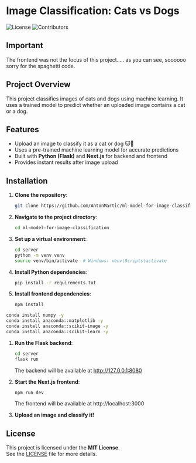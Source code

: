 # Image Classification: Cats vs Dogs

![License](https://img.shields.io/badge/license-MIT-blue)
![Contributors](https://img.shields.io/badge/contributors-3-orange)

## Important

The frontend was not the focus of this project..... as you can see, soooooo sorry for the spaghetti code.

## Project Overview

This project classifies images of cats and dogs using machine learning. It uses a trained model to predict whether an uploaded image contains a cat or a dog.

## Features

- Upload an image to classify it as a cat or dog 🐱🐶
- Uses a pre-trained machine learning model for accurate predictions
- Built with **Python (Flask)** and **Next.js** for backend and frontend
- Provides instant results after image upload

## Installation

1. **Clone the repository**:

   ```bash
   git clone https://github.com/AntonMartic/ml-model-for-image-classification.git
   ```

2. **Navigate to the project directory**:

   ```bash
   cd ml-model-for-image-classification
   ```

3. **Set up a virtual environment**:

   ```bash
   cd server
   python -m venv venv
   source venv/bin/activate  # Windows: venv\Scripts\activate
   ```

4. **Install Python dependencies**:

   ```bash
   pip install -r requirements.txt
   ```

5. **Install frontend dependencies**:
   ```bash
   npm install
   ```

```bash
conda install numpy -y
conda install anaconda::matplotlib -y
conda install anaconda::scikit-image -y
conda install anaconda::scikit-learn -y
```

1. **Run the Flask backend**:

   ```bash
   cd server
   flask run
   ```

   The backend will be available at http://127.0.0.1:8080

2. **Start the Next.js frontend**:

   ```bash
   npm run dev
   ```

   The frontend will be available at http://localhost:3000

3. **Upload an image and classify it!**

## License

This project is licensed under the **MIT License**.  
See the [LICENSE](LICENSE) file for more details.
